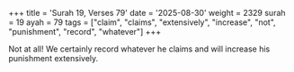 +++
title = 'Surah 19, Verses 79'
date = '2025-08-30'
weight = 2329
surah = 19
ayah = 79
tags = ["claim", "claims", "extensively", "increase", "not", "punishment", "record", "whatever"]
+++

Not at all! We certainly record whatever he claims and will increase his punishment extensively.